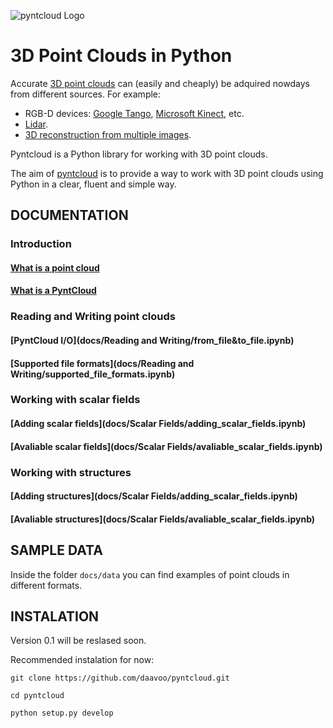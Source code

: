 ![pyntcloud Logo](docs/data/pyntcloud.png)
# 3D Point Clouds in Python

Accurate [3D point clouds](https://en.wikipedia.org/wiki/Point_cloud) can (easily and cheaply) be adquired nowdays from different sources. For example:
- RGB-D devices: [Google Tango](http://get.google.com/tango/), [Microsoft Kinect](https://developer.microsoft.com/en-us/windows/kinect), etc.
- [Lidar](https://en.wikipedia.org/wiki/Lidar).
- [3D reconstruction from multiple images](https://en.wikipedia.org/wiki/3D_reconstruction_from_multiple_images).

Pyntcloud is a Python library for working with 3D point clouds.

The aim of [pyntcloud](https://github.com/daavoo/pyntcloud) is to provide a way to work with 3D point clouds using Python in a clear, fluent and simple way.

## DOCUMENTATION

### Introduction

#### [What is a point cloud](docs/Introduction/what_is_a_point_cloud.ipynb)
#### [What is a PyntCloud](docs/Introduction/what_is_a_PyntCloud.ipynb)

### Reading and Writing point clouds

#### [PyntCloud I/O](docs/Reading and Writing/from_file&to_file.ipynb)
#### [Supported file formats](docs/Reading and Writing/supported_file_formats.ipynb)

### Working with scalar fields

#### [Adding scalar fields](docs/Scalar Fields/adding_scalar_fields.ipynb)
#### [Avaliable scalar fields](docs/Scalar Fields/avaliable_scalar_fields.ipynb)

### Working with structures

#### [Adding structures](docs/Scalar Fields/adding_scalar_fields.ipynb)
#### [Avaliable structures](docs/Scalar Fields/avaliable_scalar_fields.ipynb)

## SAMPLE DATA 

Inside the folder `docs/data` you can find examples of point clouds in different formats.

## INSTALATION

Version 0.1 will be reslased soon.

Recommended instalation for now:

```
git clone https://github.com/daavoo/pyntcloud.git

cd pyntcloud

python setup.py develop
```

